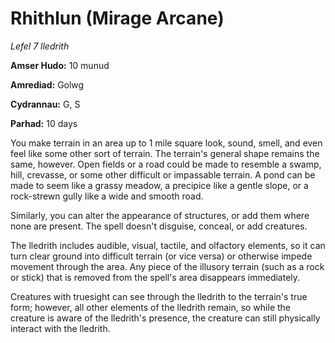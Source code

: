 # Rhithlun (Mirage Arcane)

*Lefel 7 lledrith*

**Amser Hudo:** 10 munud

**Amrediad:** Golwg

**Cydrannau:** G, S

**Parhad:** 10 days

You make terrain in an area up to 1 mile square look, sound, smell, and even feel like some other sort of terrain. The terrain's general shape remains the same, however. Open fields or a road could be made to resemble a swamp, hill, crevasse, or some other difficult or impassable terrain. A pond can be made to seem like a grassy meadow, a precipice like a gentle slope, or a rock-strewn gully like a wide and smooth road.

Similarly, you can alter the appearance of structures, or add them where none are present. The spell doesn't disguise, conceal, or add creatures.

The lledrith includes audible, visual, tactile, and olfactory elements, so it can turn clear ground into difficult terrain (or vice versa) or otherwise impede movement through the area. Any piece of the illusory terrain (such as a rock or stick) that is removed from the spell's area disappears immediately.

Creatures with truesight can see through the lledrith to the terrain's true form; however, all other elements of the lledrith remain, so while the creature is aware of the lledrith's presence, the creature can still physically interact with the lledrith.